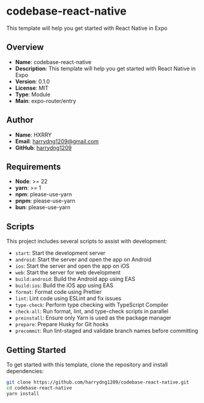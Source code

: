 # codebase-react-native

This template will help you get started with React Native in Expo

## Overview

- **Name**: codebase-react-native
- **Description**: This template will help you get started with React Native in Expo
- **Version**: 0.1.0
- **License**: MIT
- **Type**: Module
- **Main**: expo-router/entry

## Author

- **Name**: HXRRY
- **Email**: [harrydng1209@gmail.com](mailto:harrydng1209@gmail.com)
- **GitHub**: [harrydng1209](https://github.com/harrydng1209)

## Requirements

- **Node**: >= 22
- **yarn**: >= 1
- **npm**: please-use-yarn
- **pnpm**: please-use-yarn
- **bun**: please-use-yarn

## Scripts

This project includes several scripts to assist with development:

- `start`: Start the development server
- `android`: Start the server and open the app on Android
- `ios`: Start the server and open the app on iOS
- `web`: Start the server for web development
- `build:android`: Build the Android app using EAS
- `build:ios`: Build the iOS app using EAS
- `format`: Format code using Prettier
- `lint`: Lint code using ESLint and fix issues
- `type-check`: Perform type checking with TypeScript Compiler
- `check-all`: Run format, lint, and type-check scripts in parallel
- `preinstall`: Ensure only Yarn is used as the package manager
- `prepare`: Prepare Husky for Git hooks
- `precommit`: Run lint-staged and validate branch names before committing

## Getting Started

To get started with this template, clone the repository and install dependencies:

```bash
git clone https://github.com/harrydng1209/codebase-react-native.git
cd codebase-react-native
yarn install
```

